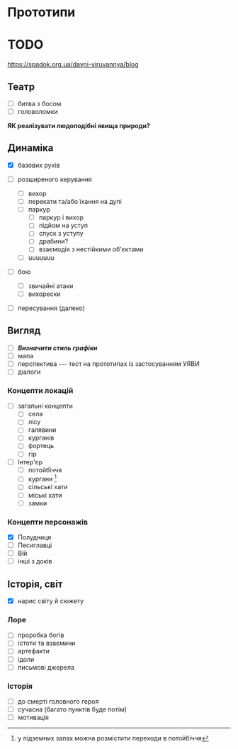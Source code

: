 # Прототипи
# TODO

https://spadok.org.ua/davni-viruvannya/blog

## Театр
- [ ] битва з босом
- [ ] головоломки

**ЯК реалізувати людоподібні явища природи?**

## Динаміка

- [x] базових рухів

- [ ] розширеного керування
	- [ ] вихор
	- [ ] перекати та/або їхання на дупі
	- [ ] паркур
		- [ ] паркур і вихор
		- [ ] підйом на уступ
		- [ ] спуск з уступу
		- [ ] драбини?
		- [ ] взаємодія з нестійкими об'єктами
	- [ ] uuuuuuu

- [ ] бою
	- [ ] звичайні атаки
	- [ ] вихорески

- [ ] пересування (далеко)

## Вигляд

- [ ] ***Визначити стиль графіки***
- [ ] мапа
- [ ] перспектива --- тест на прототипах із застосуванням УЯВИ
- [ ] діалоги

### Концепти локацій

- [ ] загальні концепти
	- [ ] села
	- [ ] лісу
	- [ ] галявини
	- [ ] курганів
	- [ ] фортець
	- [ ] гір

- [ ] Інтер'єр
	- [ ] потойбіччя
	- [ ] кургани [^fn]
	- [ ] сільські хати
	- [ ] міські хати
	- [ ] замки

[^fn]: у підземних залах можна розмістити переходи в потойбіччя

### Концепти персонажів

- [x] Полудниця
- [ ] Песиглавці
- [ ] Вій
- [ ] інші з доків

## Історія, світ

- [x] нарис світу й сюжету

### Лоре

- [ ] проробка богів
- [ ] істоти та взаємини
- [ ] артефакти
- [ ] ідоли
- [ ] письмові джерела

### Історія

- [ ] до смерті головного героя
- [ ] сучасна (багато пунктів буде потім)
- [ ] мотивація
